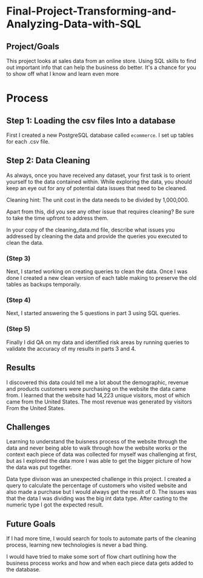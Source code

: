 # Final-Project-Transforming-and-Analyzing-Data-with-SQL

## Project/Goals
This project looks at sales data from an online store. Using SQL skills to find out important info that can help the business do better. It's a chance for you to show off what I know and learn even more

# Process
## Step 1: Loading the csv files Into a database
First I created a new PostgreSQL database called ```ecommerce```. I set up tables for each .csv file.
## Step 2: Data Cleaning
As always, once you have received any dataset, your first task is to orient yourself to the data contained within. While exploring the data, you should keep an eye out for any of potential data issues that need to be cleaned.

Cleaning hint: The unit cost in the data needs to be divided by 1,000,000.

Apart from this, did you see any other issue that requires cleaning? Be sure to take the time upfront to address them.

In your copy of the cleaning_data.md file, describe what issues you addressed by cleaning the data and provide the queries you executed to clean the data.
### (Step 3)
Next, I started working on creating queries to clean the data. Once I was done I created a new clean version of each table making to preserve the old tables as backups temporaily.
### (Step 4)
Next, I started answering the 5 questions in part 3 using SQL queries.
### (Step 5)
Finally I did QA on my data and identified risk areas by running queries to validate the accuracy of my results in parts 3 and 4.

## Results
I discovered this data could tell me a lot about the demographic, revenue and products customers were purchasing on the website the data came from.
I learned that the website had 14,223 unique visitors, most of which came from the United States.
The most revenue was generated by visitors From the United States.

## Challenges 
Learning to understand the buisness process of the website through the data and never being able to walk through how the website works or the context each piece of data was collected for myself was challenging at first, but as I explored the data more I was able to get the bigger picture of how the data was put together.

Data type divison was an unexpected challenge in this project. I created a query to calculate the percentage of customers who visited website and also made a purchase but I would always get the result of 0. The issues was that the data I was dividing was the big int data type. After casting to the numeric type I got the expected result.

## Future Goals
If I had more time, I would search for tools to automate parts of the cleaning process, learning new technologies is never a bad thing.

I would have tried to make some sort of flow chart outlining how the business process works and how and when each piece data gets added to the database.
